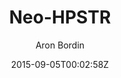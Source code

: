 ---
title: "Neo-HPSTR"
github: https://github.com/aron-bordin/neo-hpstr-jekyll-theme
demo: http://aron-bordin.github.io/neo-hpstr-jekyll-theme/
author: Aron Bordin

ssg:
  - Jekyll
cms:
  - No Cms
date: 2015-09-05T00:02:58Z
github_branch: master
description: " A Jekyll blog theme"
stale: true
---